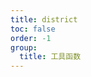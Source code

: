 ```yaml
---
title: district
toc: false
order: -1
group:
  title: 工具函数
---
```


<code src="./demo.tsx" inline></code>

<!-- # district - 免费的地域 api -->

<!-- ```typescript
import { District } from 'wa-utils';

const district = new District();
``` -->
